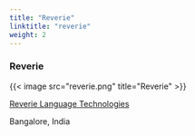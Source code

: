 ```yaml
---
title: "Reverie"
linktitle: "reverie"
weight: 2
---
```


### Reverie

{{< image src="reverie.png" title="Reverie" >}}

[Reverie Language Technologies](https://reverieinc.com/)

Bangalore, India
